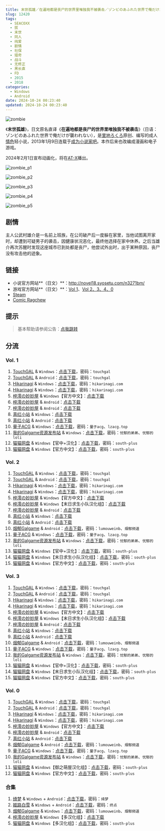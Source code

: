 ```yaml
---
title: 末世孤雄／在遍地都是丧尸的世界里唯独我不被袭击／ゾンビのあふれた世界で俺だけが襲われない／I Walk Among Zombies／Vol. 1 2 3 0
slug: 12420
tags:
  - SEACOXX
  - 拔
  - 末世
  - 同人
  - 纯爱
  - 剧情
  - 社保
  - 猎奇
  - 战斗
  - 无修正
  - 黑长直
  - FD
  - 2015
  - 2018
categories:
  - Windows
  - Android
date: 2024-10-24 00:23:40
updated: 2024-10-24 00:23:40
---
```


![zombie](https://r2.30hb.cn/vndb-img/zombie.webp)

《**末世孤雄**》，日文原名直译《**在遍地都是丧尸的世界里唯独我不被袭击**》（日语：ゾンビのあふれた世界で俺だけが襲われない），是[里地ろくろ](https://zh.wikipedia.org/w/index.php?title=裏地ろくろ&action=edit&redlink=1)原创、编写的成人[情色](https://zh.wikipedia.org/wiki/情色)轻小说，2013年1月9日连载于[成为小说家吧](https://zh.wikipedia.org/wiki/成為小說家吧)。本作后来也改编成漫画和电子游戏。

<!--more-->

2024年2月1日宣布动画化，将在[AT-X](https://zh.wikipedia.org/wiki/AT-X)播出。

![zombie_p1](https://r2.30hb.cn/vndb-img/zombie_p1.webp)

![zombie_p2](https://r2.30hb.cn/vndb-img/zombie_p2.webp)

![zombie_p3](https://r2.30hb.cn/vndb-img/zombie_p3.webp)

![zombie_p4](https://r2.30hb.cn/vndb-img/zombie_p4.webp)

![zombie_p5](https://r2.30hb.cn/vndb-img/zombie_p5.webp)

## 剧情

主人公武村雄介是一名前上班族，在公司破产后一度躲在家里，当他试图离开家时，却遭到可疑男子的袭击，因健康状况恶化，最终他选择在家中休养。之后当雄介再次苏醒时发现这座城市已到处都是丧尸，他尝试外出时，出于某种原因，丧尸没有攻击他的迹象。

## 链接

- 小说官方网站**（日文）**：http://novel18.syosetu.com/n3271bm/
- 游戏官方网站**（日文）**：[Vol 1](http://www.spermation.net/seacoxx/zombie/)、[Vol 2、3、4、0](http://www.spermation.net/seacoxx/zombie2/index.html)
- [Steam](https://store.steampowered.com/agecheck/app/942850/)
- [Comic Ragchew](https://comic-ragchew.jp/comics/zombie/)

## 提示

> 基本帮助请参阅公告：[点我跳转](/)

## 分流

### Vol. 1

1. [TouchGAL](https://www.touchgal.us/) & `Windows`：[点击下载](https://pan.touchgal.net/s/26r0Cg)，密码：`touchgal`
2. [TouchGAL](https://www.touchgal.us/) & `Android`：[点击下载](https://pan.touchgal.net/s/pJ5lsD)，密码：`touchgal`
3. [Hikarinagi](https://www.hikarinagi.net/) & `Windows`：[点击下载](https://pan.yurari.moe/s/1DVFD)，密码：`hikarinagi.com`
4. [Hikarinagi](https://www.hikarinagi.net/) & `Windows`：[点击下载](https://pan.yurari.moe/s/ZA8IV)，密码：`hikarinagi.com`
5. [梓澪の妙妙屋](https://zi0.cc/) & `Windows`【官方中文】：[点击下载](https://zi0.cc/d/%60%E3%80%90%E5%90%88%E9%9B%86%E7%B3%BB%E5%88%97%E3%80%91/%E5%8D%97%2BGalGame%E6%B1%89%E5%8C%96%E5%8C%BA%E5%85%A8%E5%8C%BA%E8%B5%84%E6%BA%90%E5%A4%87%E4%BB%BD/1/20/%5BSEACOXX%5D%E3%82%BE%E3%83%B3%E3%83%93%E3%81%AE%E3%81%82%E3%81%B5%E3%82%8C%E3%81%9F%E4%B8%96%E7%95%8C%E3%81%A7%E4%BF%BA%E3%81%A0%E3%81%91%E3%81%8C%E8%A5%B2%E3%82%8F%E3%82%8C%E3%81%AA%E3%81%841%E6%9C%AB%E4%B8%96%E5%AD%A4%E9%9B%841%20%E6%97%A0%E7%A0%81%E6%B1%89%E5%8C%96%E7%A1%AC%E7%9B%98%E7%89%88%5B%E5%AE%98%E6%96%B9%E4%B8%AD%E6%96%87%5D.zip?sign=dDSZvHyEwyiwh1INUGMA8Ox7oXBm-IqFp5S3IjlPilU=:0)
6. [梓澪の妙妙屋](https://zi0.cc/) & `Android`：[点击下载](https://zi0.cc/d/%60%E3%80%90%E5%BD%92%20%E6%A1%A3%E3%80%91/%E3%80%90ONS%E5%90%88%E9%9B%86%E3%80%91/%5BSEACOX%5D%E6%9C%AB%E4%B8%96%E5%AD%A4%E9%9B%84%5BAPK%5D.7z?sign=ljfJhUNiZ5oPIPezXq_MelHck9WfeY7QedvFEH9couI=:0)
7. [梓澪の妙妙屋](https://zi0.cc/) & `Android`：[点击下载](https://zi0.cc/d/%60%E3%80%90%E5%BD%92%20%E6%A1%A3%E3%80%91/%E3%80%90%E5%AE%89%E5%8D%93%E5%90%88%E9%9B%86%E3%80%91/021/%E6%9C%AB%E4%B8%96%E5%AD%A4%E9%9B%841.apk?sign=LV3vPF7lmoSC8Q1M657r8GHAeRH9eS2K4CerfBxHLpE=:0)
8. [真红小站](https://www.shinnku.com/) & `Windows`：[点击下载](https://www.shinnku.com/api/download/0/win/%E6%9C%AB%E4%B8%96%E5%AD%A4%E9%9B%84.7z)
9. [真红小站](https://www.shinnku.com/) & `Android`：[点击下载](https://www.shinnku.com/api/download/0/apk/%E5%86%B7%E7%8B%90/1001-1500/1203-%E6%9C%AB%E4%B8%96%E5%AD%A4%E9%9B%841.apk)
10. [量子ACG](https://lzacg.org/) & `Windows`：[点击下载](https://lzacg.org/6455)，密码：`量子acg`、`lzacg.top`
11. [我的Galgame资源发布站](https://www.ttloli.com/) & `Windows`：[点击下载](https://www.ttloli.com/moshiguxiong.html)，密码：`忧郁的弟弟`、`忧郁的loli`
12. [猫猫网盘](https://catcat.cloud/) & `Windows`【官中+汉化】：[点击下载](https://catcat.cloud/d/GalGame/SP%E5%90%8E%E7%AB%AF1%5BGalGame%E5%88%86%E5%8C%BA%5D/%E7%BB%88%E7%82%B9%E6%B1%89%E5%8C%96%E9%87%8D%E6%95%B4v2%E7%89%88-%E7%A6%BB%E6%95%A3/%E6%9C%AC%E4%BD%93-Part1/%5BSEACOXX%5D%20%E3%82%BE%E3%83%B3%E3%83%93%E3%81%AE%E3%81%82%E3%81%B5%E3%82%8C%E3%81%9F%E4%B8%96%E7%95%8C%E3%81%A7%E4%BF%BA%E3%81%A0%E3%81%91%E3%81%8C%E8%A5%B2%E3%82%8F%E3%82%8C%E3%81%AA%E3%81%84%20%E6%9C%AB%E4%B8%96%E5%AD%A4%E9%9B%84%20Vol.%201%20%5B%E5%AE%98%E4%B8%AD%2B%E6%B1%89%E5%8C%96%5D.rar?sign=_D-CBtlbQEohnTF7ZSdRKPWzNjvN5t2h_vkZC5dceEk=:0)，密码：`south-plus`
13. [猫猫网盘](https://catcat.cloud/) & `Windows`【官方中文】：[点击下载](https://catcat.cloud/d/GalGame/SP%E5%90%8E%E7%AB%AF1%5BGalGame%E5%88%86%E5%8C%BA%5D/%E5%8D%97%2BGalGame%E6%B1%89%E5%8C%96%E5%8C%BA%E5%85%A8%E5%8C%BA%E5%A4%87%E4%BB%BD%E5%90%88%E9%9B%86%5B%E9%87%8D%E5%8E%8B%5D-%E7%A6%BB%E6%95%A3/%E7%AC%AC%E4%B8%80%E8%BD%AE-Part1/%E6%9C%AC%E4%BD%93/%5BSEACOXX%5D%E3%82%BE%E3%83%B3%E3%83%93%E3%81%AE%E3%81%82%E3%81%B5%E3%82%8C%E3%81%9F%E4%B8%96%E7%95%8C%E3%81%A7%E4%BF%BA%E3%81%A0%E3%81%91%E3%81%8C%E8%A5%B2%E3%82%8F%E3%82%8C%E3%81%AA%E3%81%841%E6%9C%AB%E4%B8%96%E5%AD%A4%E9%9B%841%20%E6%97%A0%E7%A0%81%E6%B1%89%E5%8C%96%E7%A1%AC%E7%9B%98%E7%89%88%5B%E5%AE%98%E6%96%B9%E4%B8%AD%E6%96%87%5D/%5BSEACOXX%5D%E3%82%BE%E3%83%B3%E3%83%93%E3%81%AE%E3%81%82%E3%81%B5%E3%82%8C%E3%81%9F%E4%B8%96%E7%95%8C%E3%81%A7%E4%BF%BA%E3%81%A0%E3%81%91%E3%81%8C%E8%A5%B2%E3%82%8F%E3%82%8C%E3%81%AA%E3%81%841%E6%9C%AB%E4%B8%96%E5%AD%A4%E9%9B%841%20%E6%97%A0%E7%A0%81%E6%B1%89%E5%8C%96%E7%A1%AC%E7%9B%98%E7%89%88%5B%E5%AE%98%E6%96%B9%E4%B8%AD%E6%96%87%5D.rar?sign=2x7t9Fr3zDQWE-RRIIeFK24j9eWdLpzXlsXXhyvyHLg=:0)，密码：`south-plus`

### Vol. 2

1. [TouchGAL](https://www.touchgal.us/) & `Windows`：[点击下载](https://pan.touchgal.net/s/W73FZ)，密码：`touchgal`
2. [TouchGAL](https://www.touchgal.us/) & `Android`：[点击下载](https://pan.touchgal.net/s/E5A6hn)，密码：`touchgal`
3. [Hikarinagi](https://www.hikarinagi.net/) & `Windows`：[点击下载](https://pan.yurari.moe/s/2E1IJ)，密码：`hikarinagi.com`
4. [Hikarinagi](https://www.hikarinagi.net/) & `Windows`：[点击下载](https://pan.yurari.moe/s/Xyosy)，密码：`hikarinagi.com`
5. [梓澪の妙妙屋](https://zi0.cc/) & `Windows`【官方中文】：[点击下载](https://zi0.cc/d/%60%E3%80%90%E5%90%88%E9%9B%86%E7%B3%BB%E5%88%97%E3%80%91/%E5%8D%97%2BGalGame%E6%B1%89%E5%8C%96%E5%8C%BA%E5%85%A8%E5%8C%BA%E8%B5%84%E6%BA%90%E5%A4%87%E4%BB%BD/1/20/%5BSEACOXX%5D%E3%82%BE%E3%83%B3%E3%83%93%E3%81%AE%E3%81%82%E3%81%B5%E3%82%8C%E3%81%9F%E4%B8%96%E7%95%8C%E3%81%A7%E4%BF%BA%E3%81%A0%E3%81%91%E3%81%8C%E8%A5%B2%E3%82%8F%E3%82%8C%E3%81%AA%E3%81%842%E6%9C%AB%E4%B8%96%E5%AD%A4%E9%9B%842%20%E6%97%A0%E7%A0%81%E6%B1%89%E5%8C%96%E7%A1%AC%E7%9B%98%E7%89%88%5B%E5%AE%98%E6%96%B9%E4%B8%AD%E6%96%87%5D.zip?sign=cwcSe7Ik_UKb76zqOpoR-Q9QV3IU1OPL1ky-EK1trAg=:0)
6. [梓澪の妙妙屋](https://zi0.cc/) & `Windows`【末日求生小队汉化组】：[点击下载](https://zi0.cc/d/%60%E3%80%90%E5%90%88%E9%9B%86%E7%B3%BB%E5%88%97%E3%80%91/%E5%8D%97%2BGalGame%E6%B1%89%E5%8C%96%E5%8C%BA%E5%85%A8%E5%8C%BA%E8%B5%84%E6%BA%90%E5%A4%87%E4%BB%BD/2/26/%5B%E3%82%B9%E3%83%9A%E3%83%AB%E3%83%A1%E3%83%BC%E3%82%B7%E3%83%A7%E3%83%B3%5D%20%E3%82%BE%E3%83%B3%E3%83%93%E3%81%AE%E3%81%82%E3%81%B5%E3%82%8C%E3%81%9F%E4%B8%96%E7%95%8C%E3%81%A7%E4%BF%BA%E3%81%A0%E3%81%91%E3%81%8C%E8%A5%B2%E3%82%8F%E3%82%8C%E3%81%AA%E3%81%84%EF%BC%92%E6%9C%AB%E4%B8%96%E5%AD%A4%E9%9B%842%20%E6%B1%89%E5%8C%96%E7%A1%AC%E7%9B%98%E7%89%88%5B%E6%9C%AB%E6%97%A5%E6%B1%82%E7%94%9F%E5%B0%8F%E9%98%9F%E6%B1%89%E5%8C%96%E7%BB%84%5D.zip?sign=MDXT0usAOrfBTnTV887ljCi4LhMy-8xbbilLLFXyt-s=:0)
7. [梓澪の妙妙屋](https://zi0.cc/) & `Android`：[点击下载](https://zi0.cc/d/%60%E3%80%90%E5%BD%92%20%E6%A1%A3%E3%80%91/%E3%80%90%E5%AE%89%E5%8D%93%E5%90%88%E9%9B%86%E3%80%91/021/%E6%9C%AB%E4%B8%96%E5%AD%A4%E9%9B%842.apk?sign=QhTBZx90gxb6XWpQswYb186Vh49XnagVPbcWwTUtLtk=:0)
8. [真红小站](https://www.shinnku.com/) & `Windows`：[点击下载](https://www.shinnku.com/api/download/0/win/%E6%9C%AB%E4%B8%96%E5%AD%A4%E9%9B%842.7z)
9. [真红小站](https://www.shinnku.com/) & `Android`：[点击下载](https://www.shinnku.com/api/download/0/apk/%E5%86%B7%E7%8B%90/1001-1500/1204-%E6%9C%AB%E4%B8%96%E5%AD%A4%E9%9B%842.apk)
10. [烟郁Galgame](https://yanyugal.top/) & `Android`：[点击下载](https://yanyugal.top/d/disk1/%E5%B0%8F%E5%B0%8F%E7%9A%84%E5%88%86%E4%BA%AB%EF%BC%88PC%EF%BC%86%E5%AE%89%E5%8D%93%EF%BC%89/%E5%AE%89%E5%8D%93/%E7%9B%B4%E8%A3%85%E5%AE%89%E8%A3%85%E5%8C%85/%E6%9C%AB%E4%B8%96%E5%AD%A4%E9%9B%842.7z)，密码：`lumouweinb`、`烟郁频道`
11. [量子ACG](https://lzacg.org/) & `Windows`：[点击下载](https://lzacg.org/6456)，密码：`量子acg`、`lzacg.top`
12. [我的Galgame资源发布站](https://www.ttloli.com/) & `Windows`：[点击下载](https://www.ttloli.com/moshiguxiong2.html)，密码：`忧郁的弟弟`、`忧郁的loli`
13. [猫猫网盘](https://catcat.cloud/) & `Windows`【官中+汉化】：[点击下载](https://catcat.cloud/d/GalGame/SP%E5%90%8E%E7%AB%AF1%5BGalGame%E5%88%86%E5%8C%BA%5D/%E7%BB%88%E7%82%B9%E6%B1%89%E5%8C%96%E9%87%8D%E6%95%B4v2%E7%89%88-%E7%A6%BB%E6%95%A3/%E6%9C%AC%E4%BD%93-Part1/%5BSEACOXX%5D%20%E3%82%BE%E3%83%B3%E3%83%93%E3%81%AE%E3%81%82%E3%81%B5%E3%82%8C%E3%81%9F%E4%B8%96%E7%95%8C%E3%81%A7%E4%BF%BA%E3%81%A0%E3%81%91%E3%81%8C%E8%A5%B2%E3%82%8F%E3%82%8C%E3%81%AA%E3%81%84%20vol.2%20%E6%9C%AB%E4%B8%96%E5%AD%A4%E9%9B%84%20Vol.%202%20%5B%E5%AE%98%E4%B8%AD%2B%E6%B1%89%E5%8C%96%5D.rar?sign=dJhxXvc85g9jDn3aFsqaGZ-Ez1ABcJSH2xHxrXsW79s=:0)，密码：`south-plus`
14. [猫猫网盘](https://catcat.cloud/) & `Windows`【末日求生小队汉化组】：[点击下载](https://catcat.cloud/d/GalGame/SP%E5%90%8E%E7%AB%AF1%5BGalGame%E5%88%86%E5%8C%BA%5D/%E5%8D%97%2BGalGame%E6%B1%89%E5%8C%96%E5%8C%BA%E5%85%A8%E5%8C%BA%E5%A4%87%E4%BB%BD%E5%90%88%E9%9B%86%5B%E9%87%8D%E5%8E%8B%5D-%E7%A6%BB%E6%95%A3/%E7%AC%AC%E4%B8%80%E8%BD%AE-Part1/%E6%9C%AC%E4%BD%93/%5B%E3%82%B9%E3%83%9A%E3%83%AB%E3%83%A1%E3%83%BC%E3%82%B7%E3%83%A7%E3%83%B3%5D%20%E3%82%BE%E3%83%B3%E3%83%93%E3%81%AE%E3%81%82%E3%81%B5%E3%82%8C%E3%81%9F%E4%B8%96%E7%95%8C%E3%81%A7%E4%BF%BA%E3%81%A0%E3%81%91%E3%81%8C%E8%A5%B2%E3%82%8F%E3%82%8C%E3%81%AA%E3%81%84%EF%BC%92%E6%9C%AB%E4%B8%96%E5%AD%A4%E9%9B%842%20%E6%B1%89%E5%8C%96%E7%A1%AC%E7%9B%98%E7%89%88%5B%E6%9C%AB%E6%97%A5%E6%B1%82%E7%94%9F%E5%B0%8F%E9%98%9F%E6%B1%89%E5%8C%96%E7%BB%84%5D/%5B%E3%82%B9%E3%83%9A%E3%83%AB%E3%83%A1%E3%83%BC%E3%82%B7%E3%83%A7%E3%83%B3%5D%20%E3%82%BE%E3%83%B3%E3%83%93%E3%81%AE%E3%81%82%E3%81%B5%E3%82%8C%E3%81%9F%E4%B8%96%E7%95%8C%E3%81%A7%E4%BF%BA%E3%81%A0%E3%81%91%E3%81%8C%E8%A5%B2%E3%82%8F%E3%82%8C%E3%81%AA%E3%81%84%EF%BC%92%E6%9C%AB%E4%B8%96%E5%AD%A4%E9%9B%842%20%E6%B1%89%E5%8C%96%E7%A1%AC%E7%9B%98%E7%89%88%5B%E6%9C%AB%E6%97%A5%E6%B1%82%E7%94%9F%E5%B0%8F%E9%98%9F%E6%B1%89%E5%8C%96%E7%BB%84%5D.rar?sign=HmM1tEC8ShB7bBuG-F25MGDMl794NPJN9Cis3RFmPco=:0)，密码：`south-plus`
15. [猫猫网盘](https://catcat.cloud/) & `Windows`【官方中文】：[点击下载](https://catcat.cloud/d/GalGame/SP%E5%90%8E%E7%AB%AF1%5BGalGame%E5%88%86%E5%8C%BA%5D/%E5%8D%97%2BGalGame%E6%B1%89%E5%8C%96%E5%8C%BA%E5%85%A8%E5%8C%BA%E5%A4%87%E4%BB%BD%E5%90%88%E9%9B%86%5B%E9%87%8D%E5%8E%8B%5D-%E7%A6%BB%E6%95%A3/%E7%AC%AC%E4%B8%80%E8%BD%AE-Part2/Main/%5BSEACOXX%5D%E3%82%BE%E3%83%B3%E3%83%93%E3%81%AE%E3%81%82%E3%81%B5%E3%82%8C%E3%81%9F%E4%B8%96%E7%95%8C%E3%81%A7%E4%BF%BA%E3%81%A0%E3%81%91%E3%81%8C%E8%A5%B2%E3%82%8F%E3%82%8C%E3%81%AA%E3%81%842%E6%9C%AB%E4%B8%96%E5%AD%A4%E9%9B%842%20%E6%97%A0%E7%A0%81%E6%B1%89%E5%8C%96%E7%A1%AC%E7%9B%98%E7%89%88%5B%E5%AE%98%E6%96%B9%E4%B8%AD%E6%96%87%5D/%5BSEACOXX%5D%E3%82%BE%E3%83%B3%E3%83%93%E3%81%AE%E3%81%82%E3%81%B5%E3%82%8C%E3%81%9F%E4%B8%96%E7%95%8C%E3%81%A7%E4%BF%BA%E3%81%A0%E3%81%91%E3%81%8C%E8%A5%B2%E3%82%8F%E3%82%8C%E3%81%AA%E3%81%842%E6%9C%AB%E4%B8%96%E5%AD%A4%E9%9B%842%20%E6%97%A0%E7%A0%81%E6%B1%89%E5%8C%96%E7%A1%AC%E7%9B%98%E7%89%88%5B%E5%AE%98%E6%96%B9%E4%B8%AD%E6%96%87%5D.rar?sign=9peMzzz9Deff28MEdhRP3EsL4txlr7PfLsmj3MrX82E=:0)，密码：`south-plus`

### Vol. 3

1. [TouchGAL](https://www.touchgal.us/) & `Windows`：[点击下载](https://pan.touchgal.net/s/ZroSa)，密码：`touchgal`
2. [TouchGAL](https://www.touchgal.us/) & `Android`：[点击下载](https://pan.touchgal.net/s/b5lLc5)，密码：`touchgal`
3. [Hikarinagi](https://www.hikarinagi.net/) & `Windows`：[点击下载](https://pan.yurari.moe/s/3GOUJ)，密码：`hikarinagi.com`
4. [Hikarinagi](https://www.hikarinagi.net/) & `Windows`：[点击下载](https://pan.yurari.moe/s/Wxnhg)，密码：`hikarinagi.com`
5. [梓澪の妙妙屋](https://zi0.cc/) & `Windows`【官方中文】：[点击下载](https://zi0.cc/d/%60%E3%80%90%E5%90%88%E9%9B%86%E7%B3%BB%E5%88%97%E3%80%91/%E5%8D%97%2BGalGame%E6%B1%89%E5%8C%96%E5%8C%BA%E5%85%A8%E5%8C%BA%E8%B5%84%E6%BA%90%E5%A4%87%E4%BB%BD/1/20/%5BSEACOXX%5D%20%E3%82%BE%E3%83%B3%E3%83%93%E3%81%AE%E3%81%82%E3%81%B5%E3%82%8C%E3%81%9F%E4%B8%96%E7%95%8C%E3%81%A7%E4%BF%BA%E3%81%A0%E3%81%91%E3%81%8C%E8%A5%B2%E3%82%8F%E3%82%8C%E3%81%AA%E3%81%843%20%20%E6%9C%AB%E4%B8%96%E5%AD%A4%E9%9B%843%20%E6%97%A0%E7%A0%81%E6%B1%89%E5%8C%96%E7%A1%AC%E7%9B%98%E7%89%88%5B%E5%AE%98%E6%96%B9%E4%B8%AD%E6%96%87%5D.zip?sign=UQdfXQl9xUHfMa47Wqxv46dQeyzMzR8KdIJQi5yRtHo=:0)
6. [梓澪の妙妙屋](https://zi0.cc/) & `Windows`【末日求生小队汉化组】：[点击下载](https://zi0.cc/d/%60%E3%80%90%E5%90%88%E9%9B%86%E7%B3%BB%E5%88%97%E3%80%91/%E5%8D%97%2BGalGame%E6%B1%89%E5%8C%96%E5%8C%BA%E5%85%A8%E5%8C%BA%E8%B5%84%E6%BA%90%E5%A4%87%E4%BB%BD/2/26/%5B%E3%82%B9%E3%83%9A%E3%83%AB%E3%83%A1%E3%83%BC%E3%82%B7%E3%83%A7%E3%83%B3%5D%20%E3%82%BE%E3%83%B3%E3%83%93%E3%81%AE%E3%81%82%E3%81%B5%E3%82%8C%E3%81%9F%E4%B8%96%E7%95%8C%E3%81%A7%E4%BF%BA%E3%81%A0%E3%81%91%E3%81%8C%E8%A5%B2%E3%82%8F%E3%82%8C%E3%81%AA%E3%81%843%20%20%E6%9C%AB%E4%B8%96%E5%AD%A4%E9%9B%843%20%E6%B1%89%E5%8C%96%E7%A1%AC%E7%9B%98%E7%89%88%5B%E6%9C%AB%E6%97%A5%E6%B1%82%E7%94%9F%E5%B0%8F%E9%98%9F%E6%B1%89%E5%8C%96%E7%BB%84%5D.zip?sign=TBjPtkkEBuR1JWHfq9W-j5X_upO1XedmbLEFIowaU4g=:0)
7. [梓澪の妙妙屋](https://zi0.cc/) & `Android`：[点击下载](https://zi0.cc/d/%60%E3%80%90%E5%BD%92%20%E6%A1%A3%E3%80%91/%E3%80%90%E5%AE%89%E5%8D%93%E5%90%88%E9%9B%86%E3%80%91/021/%E6%9C%AB%E4%B8%96%E5%AD%A4%E9%9B%843.apk?sign=JXHqCe_BTdCsa9eA4qlBZuA9zwme1dYcmI8NvU0R4wM=:0)
8. [真红小站](https://www.shinnku.com/) & `Windows`：[点击下载](https://www.shinnku.com/api/download/0/win/%E6%9C%AB%E4%B8%96%E5%AD%A4%E9%9B%843.7z)
9. [真红小站](https://www.shinnku.com/) & `Android`：[点击下载](https://www.shinnku.com/api/download/0/apk/%E5%86%B7%E7%8B%90/1001-1500/1205-%E6%9C%AB%E4%B8%96%E5%AD%A4%E9%9B%843.apk)
10. [烟郁Galgame](https://yanyugal.top/) & `Android`：[点击下载](https://yanyugal.top/d/disk1/%E5%B0%8F%E5%B0%8F%E7%9A%84%E5%88%86%E4%BA%AB%EF%BC%88PC%EF%BC%86%E5%AE%89%E5%8D%93%EF%BC%89/%E5%AE%89%E5%8D%93/%E7%9B%B4%E8%A3%85%E5%AE%89%E8%A3%85%E5%8C%85/%E6%9C%AB%E4%B8%96%E5%AD%A4%E9%9B%843.7z)，密码：`lumouweinb`、`烟郁频道`
11. [量子ACG](https://lzacg.org/) & `Windows`：[点击下载](https://lzacg.org/6481)，密码：`量子acg`、`lzacg.top`
12. [我的Galgame资源发布站](https://www.ttloli.com/) & `Windows`：[点击下载](https://www.ttloli.com/moshiguxiong3.html)，密码：`忧郁的弟弟`、`忧郁的loli`
13. [猫猫网盘](https://catcat.cloud/) & `Windows`【官中+汉化】：[点击下载](https://catcat.cloud/d/GalGame/SP%E5%90%8E%E7%AB%AF1%5BGalGame%E5%88%86%E5%8C%BA%5D/%E7%BB%88%E7%82%B9%E6%B1%89%E5%8C%96%E9%87%8D%E6%95%B4v2%E7%89%88-%E7%A6%BB%E6%95%A3/%E6%9C%AC%E4%BD%93-Part1/%5BSEACOXX%5D%20%E3%82%BE%E3%83%B3%E3%83%93%E3%81%AE%E3%81%82%E3%81%B5%E3%82%8C%E3%81%9F%E4%B8%96%E7%95%8C%E3%81%A7%E4%BF%BA%E3%81%A0%E3%81%91%E3%81%8C%E8%A5%B2%E3%82%8F%E3%82%8C%E3%81%AA%E3%81%84%20vol.3%20%20%E6%9C%AB%E4%B8%96%E5%AD%A4%E9%9B%84%20Vol.%203%20%5B%E5%AE%98%E4%B8%AD%2B%E6%B1%89%E5%8C%96%5D.rar?sign=RqboDOEUaERceSOmfhgzPf-4KTxMAiVMkiCwU67Xvlk=:0)，密码：`south-plus`
14. [猫猫网盘](https://catcat.cloud/) & `Windows`【末日求生小队汉化组】：[点击下载](https://catcat.cloud/d/GalGame/SP%E5%90%8E%E7%AB%AF1%5BGalGame%E5%88%86%E5%8C%BA%5D/%E5%8D%97%2BGalGame%E6%B1%89%E5%8C%96%E5%8C%BA%E5%85%A8%E5%8C%BA%E5%A4%87%E4%BB%BD%E5%90%88%E9%9B%86%5B%E9%87%8D%E5%8E%8B%5D-%E7%A6%BB%E6%95%A3/%E7%AC%AC%E4%B8%80%E8%BD%AE-Part2/Main/%5B%E3%82%B9%E3%83%9A%E3%83%AB%E3%83%A1%E3%83%BC%E3%82%B7%E3%83%A7%E3%83%B3%5D%20%E3%82%BE%E3%83%B3%E3%83%93%E3%81%AE%E3%81%82%E3%81%B5%E3%82%8C%E3%81%9F%E4%B8%96%E7%95%8C%E3%81%A7%E4%BF%BA%E3%81%A0%E3%81%91%E3%81%8C%E8%A5%B2%E3%82%8F%E3%82%8C%E3%81%AA%E3%81%843%20%20%E6%9C%AB%E4%B8%96%E5%AD%A4%E9%9B%843%20%E6%B1%89%E5%8C%96%E7%A1%AC%E7%9B%98%E7%89%88%5B%E6%9C%AB%E6%97%A5%E6%B1%82%E7%94%9F%E5%B0%8F%E9%98%9F%E6%B1%89%E5%8C%96%E7%BB%84%5D/%5B%E3%82%B9%E3%83%9A%E3%83%AB%E3%83%A1%E3%83%BC%E3%82%B7%E3%83%A7%E3%83%B3%5D%20%E3%82%BE%E3%83%B3%E3%83%93%E3%81%AE%E3%81%82%E3%81%B5%E3%82%8C%E3%81%9F%E4%B8%96%E7%95%8C%E3%81%A7%E4%BF%BA%E3%81%A0%E3%81%91%E3%81%8C%E8%A5%B2%E3%82%8F%E3%82%8C%E3%81%AA%E3%81%843%20%20%E6%9C%AB%E4%B8%96%E5%AD%A4%E9%9B%843%20%E6%B1%89%E5%8C%96%E7%A1%AC%E7%9B%98%E7%89%88%5B%E6%9C%AB%E6%97%A5%E6%B1%82%E7%94%9F%E5%B0%8F%E9%98%9F%E6%B1%89%E5%8C%96%E7%BB%84%5D.rar?sign=i6y833m22lCwljgwFH4Hg_-Hq0pS-h42_5F5m8XI9vI=:0)，密码：`south-plus`
15. [猫猫网盘](https://catcat.cloud/) & `Windows`【官方中文】：[点击下载](https://catcat.cloud/d/GalGame/SP%E5%90%8E%E7%AB%AF1%5BGalGame%E5%88%86%E5%8C%BA%5D/%E5%8D%97%2BGalGame%E6%B1%89%E5%8C%96%E5%8C%BA%E5%85%A8%E5%8C%BA%E5%A4%87%E4%BB%BD%E5%90%88%E9%9B%86%5B%E9%87%8D%E5%8E%8B%5D-%E7%A6%BB%E6%95%A3/%E7%AC%AC%E4%B8%80%E8%BD%AE-Part1/%E6%9C%AC%E4%BD%93/%5BSEACOXX%5D%20%E3%82%BE%E3%83%B3%E3%83%93%E3%81%AE%E3%81%82%E3%81%B5%E3%82%8C%E3%81%9F%E4%B8%96%E7%95%8C%E3%81%A7%E4%BF%BA%E3%81%A0%E3%81%91%E3%81%8C%E8%A5%B2%E3%82%8F%E3%82%8C%E3%81%AA%E3%81%843%20%20%E6%9C%AB%E4%B8%96%E5%AD%A4%E9%9B%843%20%E6%97%A0%E7%A0%81%E6%B1%89%E5%8C%96%E7%A1%AC%E7%9B%98%E7%89%88%5B%E5%AE%98%E6%96%B9%E4%B8%AD%E6%96%87%5D/%5BSEACOXX%5D%20%E3%82%BE%E3%83%B3%E3%83%93%E3%81%AE%E3%81%82%E3%81%B5%E3%82%8C%E3%81%9F%E4%B8%96%E7%95%8C%E3%81%A7%E4%BF%BA%E3%81%A0%E3%81%91%E3%81%8C%E8%A5%B2%E3%82%8F%E3%82%8C%E3%81%AA%E3%81%843%20%20%E6%9C%AB%E4%B8%96%E5%AD%A4%E9%9B%843%20%E6%97%A0%E7%A0%81%E6%B1%89%E5%8C%96%E7%A1%AC%E7%9B%98%E7%89%88%5B%E5%AE%98%E6%96%B9%E4%B8%AD%E6%96%87%5D.rar?sign=eEu3mEi4rQrvFt0YxE-mvM3Vq56BddZMvrHVOuTsWOo=:0)，密码：`south-plus`

### Vol. 0

1. [TouchGAL](https://www.touchgal.us/) & `Windows`：[点击下载](https://pan.touchgal.net/s/YLrha)，密码：`touchgal`
2. [TouchGAL](https://www.touchgal.us/) & `Android`：[点击下载](https://pan.touchgal.net/s/BxapUw)，密码：`touchgal`
3. [Hikarinagi](https://www.hikarinagi.net/) & `Windows`：[点击下载](https://pan.yurari.moe/s/4JVCQ)，密码：`hikarinagi.com`
4. [Hikarinagi](https://www.hikarinagi.net/) & `Windows`：[点击下载](https://pan.yurari.moe/s/VwOCL)，密码：`hikarinagi.com`
5. [梓澪の妙妙屋](https://zi0.cc/) & `Windows`【官方中文】：[点击下载](https://zi0.cc/d/%60%E3%80%90%E5%90%88%E9%9B%86%E7%B3%BB%E5%88%97%E3%80%91/%E5%8D%97%2BGalGame%E6%B1%89%E5%8C%96%E5%8C%BA%E5%85%A8%E5%8C%BA%E8%B5%84%E6%BA%90%E5%A4%87%E4%BB%BD/1/20/%5BSEACOXX%5D%20%E3%82%BE%E3%83%B3%E3%83%93%E3%81%AE%E3%81%82%E3%81%B5%E3%82%8C%E3%81%9F%E4%B8%96%E7%95%8C%E3%81%A7%E4%BF%BA%E3%81%A0%E3%81%91%E3%81%8C%E8%A5%B2%E3%82%8F%E3%82%8C%E3%81%AA%E3%81%840%20%20%E6%9C%AB%E4%B8%96%E5%AD%A4%E9%9B%840%20%E6%97%A0%E7%A0%81%E6%B1%89%E5%8C%96%E7%A1%AC%E7%9B%98%E7%89%88%5B%E5%AE%98%E6%96%B9%E4%B8%AD%E6%96%87%5D.zip?sign=-SdTdbsrz88i4fN-0TSyDXXlnRNBnH1OkPg8rKfGwQk=:0)
6. [梓澪の妙妙屋](https://zi0.cc/) & `Android`：[点击下载](https://zi0.cc/d/%60%E3%80%90%E5%BD%92%20%E6%A1%A3%E3%80%91/%E3%80%90%E5%AE%89%E5%8D%93%E5%90%88%E9%9B%86%E3%80%91/021/%E6%9C%AB%E4%B8%96%E5%AD%A4%E9%9B%840.apk?sign=0M4j9wFwDmLlY6cLWYvxCgJgzothxwaIktHrZaWJxD4=:0)
7. [真红小站](https://www.shinnku.com/) & `Android`：[点击下载](https://www.shinnku.com/api/download/0/apk/%E5%86%B7%E7%8B%90/1001-1500/1202-%E6%9C%AB%E4%B8%96%E5%AD%A4%E9%9B%840.apk)
8. [烟郁Galgame](https://yanyugal.top/) & `Android`：[点击下载](https://yanyugal.top/d/disk1/%E5%B0%8F%E5%B0%8F%E7%9A%84%E5%88%86%E4%BA%AB%EF%BC%88PC%EF%BC%86%E5%AE%89%E5%8D%93%EF%BC%89/%E5%AE%89%E5%8D%93/%E7%9B%B4%E8%A3%85%E5%AE%89%E8%A3%85%E5%8C%85/%E6%9C%AB%E4%B8%96%E5%AD%A4%E9%9B%84.0.7z)，密码：`lumouweinb`、`烟郁频道`
9. [量子ACG](https://lzacg.org/) & `Windows`：[点击下载](https://lzacg.org/6454)，密码：`量子acg`、`lzacg.top`
10. [我的Galgame资源发布站](https://www.ttloli.com/) & `Windows`：[点击下载](https://www.ttloli.com/xingshizourouhengxingdeshijie0.html)，密码：`忧郁的弟弟`、`忧郁的loli`
11. [猫猫网盘](https://catcat.cloud/) & `Windows`【御之萌屋汉化组】：[点击下载](https://catcat.cloud/d/GalGame/SP%E5%90%8E%E7%AB%AF1%5BGalGame%E5%88%86%E5%8C%BA%5D/%E5%8D%97%2BGalGame%E6%B1%89%E5%8C%96%E5%8C%BA%E5%85%A8%E5%8C%BA%E5%A4%87%E4%BB%BD%E5%90%88%E9%9B%86%5B%E9%87%8D%E5%8E%8B%5D-%E7%A6%BB%E6%95%A3/%E7%AC%AC%E4%B8%80%E8%BD%AE-Part2/Main/%5B%E3%82%B9%E3%83%9A%E3%83%AB%E3%83%A1%E3%83%BC%E3%82%B7%E3%83%A7%E3%83%B3%5D%20%E3%82%BE%E3%83%B3%E3%83%93%E3%81%AE%E3%81%82%E3%81%B5%E3%82%8C%E3%81%9F%E4%B8%96%E7%95%8C%E3%81%A7%E4%BF%BA%E3%81%A0%E3%81%91%E3%81%8C%E8%A5%B2%E3%82%8F%E3%82%8C%E3%81%AA%E3%81%840%20%20%20%E6%9C%AB%E6%97%A5%E5%AD%A4%E9%9B%840%20%E6%B1%89%E5%8C%96%E7%A1%AC%E7%9B%98%E7%89%88%5B%E5%BE%A1%E4%B9%8B%E8%90%8C%E5%B1%8B%E6%B1%89%E5%8C%96%E7%BB%84%5D/%5B%E3%82%B9%E3%83%9A%E3%83%AB%E3%83%A1%E3%83%BC%E3%82%B7%E3%83%A7%E3%83%B3%5D%20%E3%82%BE%E3%83%B3%E3%83%93%E3%81%AE%E3%81%82%E3%81%B5%E3%82%8C%E3%81%9F%E4%B8%96%E7%95%8C%E3%81%A7%E4%BF%BA%E3%81%A0%E3%81%91%E3%81%8C%E8%A5%B2%E3%82%8F%E3%82%8C%E3%81%AA%E3%81%840%20%20%20%E6%9C%AB%E6%97%A5%E5%AD%A4%E9%9B%840%20%E6%B1%89%E5%8C%96%E7%A1%AC%E7%9B%98%E7%89%88%5B%E5%BE%A1%E4%B9%8B%E8%90%8C%E5%B1%8B%E6%B1%89%E5%8C%96%E7%BB%84%5D.rar?sign=VFfVPLOmLm_x38cyorxIOvKJA6ruKTmg3pHAjXmtZWE=:0)，密码：`south-plus`
12. [猫猫网盘](https://catcat.cloud/) & `Windows`【官方中文】：[点击下载](https://catcat.cloud/d/GalGame/SP%E5%90%8E%E7%AB%AF1%5BGalGame%E5%88%86%E5%8C%BA%5D/%E5%8D%97%2BGalGame%E6%B1%89%E5%8C%96%E5%8C%BA%E5%85%A8%E5%8C%BA%E5%A4%87%E4%BB%BD%E5%90%88%E9%9B%86%5B%E9%87%8D%E5%8E%8B%5D-%E7%A6%BB%E6%95%A3/%E7%AC%AC%E4%B8%80%E8%BD%AE-Part1/%E6%9C%AC%E4%BD%93/%5BSEACOXX%5D%20%E3%82%BE%E3%83%B3%E3%83%93%E3%81%AE%E3%81%82%E3%81%B5%E3%82%8C%E3%81%9F%E4%B8%96%E7%95%8C%E3%81%A7%E4%BF%BA%E3%81%A0%E3%81%91%E3%81%8C%E8%A5%B2%E3%82%8F%E3%82%8C%E3%81%AA%E3%81%840%20%20%E6%9C%AB%E4%B8%96%E5%AD%A4%E9%9B%840%20%E6%97%A0%E7%A0%81%E6%B1%89%E5%8C%96%E7%A1%AC%E7%9B%98%E7%89%88%5B%E5%AE%98%E6%96%B9%E4%B8%AD%E6%96%87%5D/%5BSEACOXX%5D%20%E3%82%BE%E3%83%B3%E3%83%93%E3%81%AE%E3%81%82%E3%81%B5%E3%82%8C%E3%81%9F%E4%B8%96%E7%95%8C%E3%81%A7%E4%BF%BA%E3%81%A0%E3%81%91%E3%81%8C%E8%A5%B2%E3%82%8F%E3%82%8C%E3%81%AA%E3%81%840%20%20%E6%9C%AB%E4%B8%96%E5%AD%A4%E9%9B%840%20%E6%97%A0%E7%A0%81%E6%B1%89%E5%8C%96%E7%A1%AC%E7%9B%98%E7%89%88%5B%E5%AE%98%E6%96%B9%E4%B8%AD%E6%96%87%5D.rar?sign=RrTFUhWW0NCskFPUjibCXaSgQ1xpc67JBoDGZWV6XgI=:0)，密码：`south-plus`

### 合集

1. [绮梦](https://acgs.one/) & `Windows` + `Android`：[点击下载](https://game.acgs.one/game/286.html)，密码：`绮梦`
2. [姬路白雪](https://pan.jlbx.xyz/) & `Windows` + `Android`：[点击下载](https://pan.jlbx.xyz/?s=%E6%9C%AB%E4%B8%96%E5%AD%A4%E9%9B%84)，密码：`终点`
3. [烟郁Galgame](https://yanyugal.top/) & `Windows`：[点击下载](https://yanyugal.top/disk1/PC/%E6%9C%AB%E4%B8%96%E5%AD%A4%E9%9B%84)，密码：`lumouweinb`、`烟郁频道`
4. [梓澪の妙妙屋](https://zi0.cc/) & `Windows`【多汉化组】：[点击下载](https://zi0.cc/d/%60%E3%80%90%E5%90%88%E9%9B%86%E7%B3%BB%E5%88%97%E3%80%91/%E5%8D%97%2BGalGame%E6%B1%89%E5%8C%96%E5%8C%BA%E5%85%A8%E5%8C%BA%E8%B5%84%E6%BA%90%E5%A4%87%E4%BB%BD/1/20/%5BSEACOXX%5D%E3%82%BE%E3%83%B3%E3%83%93%E3%81%AE%E3%81%82%E3%81%B5%E3%82%8C%E3%81%9F%E4%B8%96%E7%95%8C%E3%81%A7%E4%BF%BA%E3%81%A0%E3%81%91%E3%81%8C%E8%A5%B2%E3%82%8F%E3%82%8C%E3%81%AA%E3%81%84%E6%9C%AB%E4%B8%96%E5%AD%A4%E9%9B%840-3%204%E9%83%A8%E6%97%A0%E7%A0%81%E6%B1%89%E5%8C%96%E7%A1%AC%E7%9B%98%E7%89%88%E5%90%88%E9%9B%86%5B%E5%A4%9A%E6%B1%89%E5%8C%96%E7%BB%84%5D.zip?sign=XWf-Wu12gqlWWrIC8tTMpZKV6DugkOW39MEXZc-oHH0=:0)
5. [猫猫网盘](https://catcat.cloud/) & `Windows`【多汉化组】：[点击下载](https://catcat.cloud/d/GalGame/SP%E5%90%8E%E7%AB%AF1%5BGalGame%E5%88%86%E5%8C%BA%5D/%E5%8D%97%2BGalGame%E6%B1%89%E5%8C%96%E5%8C%BA%E5%85%A8%E5%8C%BA%E5%A4%87%E4%BB%BD%E5%90%88%E9%9B%86%5B%E9%87%8D%E5%8E%8B%5D-%E7%A6%BB%E6%95%A3/%E7%AC%AC%E4%B8%80%E8%BD%AE-Part1/%E6%9C%AC%E4%BD%93/%5BSEACOXX%5D%E3%82%BE%E3%83%B3%E3%83%93%E3%81%AE%E3%81%82%E3%81%B5%E3%82%8C%E3%81%9F%E4%B8%96%E7%95%8C%E3%81%A7%E4%BF%BA%E3%81%A0%E3%81%91%E3%81%8C%E8%A5%B2%E3%82%8F%E3%82%8C%E3%81%AA%E3%81%84%E6%9C%AB%E4%B8%96%E5%AD%A4%E9%9B%840-3%204%E9%83%A8%E6%97%A0%E7%A0%81%E6%B1%89%E5%8C%96%E7%A1%AC%E7%9B%98%E7%89%88%E5%90%88%E9%9B%86%5B%E5%A4%9A%E6%B1%89%E5%8C%96%E7%BB%84%5D/%5BSEACOXX%5D%E3%82%BE%E3%83%B3%E3%83%93%E3%81%AE%E3%81%82%E3%81%B5%E3%82%8C%E3%81%9F%E4%B8%96%E7%95%8C%E3%81%A7%E4%BF%BA%E3%81%A0%E3%81%91%E3%81%8C%E8%A5%B2%E3%82%8F%E3%82%8C%E3%81%AA%E3%81%84%E6%9C%AB%E4%B8%96%E5%AD%A4%E9%9B%840-3%204%E9%83%A8%E6%97%A0%E7%A0%81%E6%B1%89%E5%8C%96%E7%A1%AC%E7%9B%98%E7%89%88%E5%90%88%E9%9B%86%5B%E5%A4%9A%E6%B1%89%E5%8C%96%E7%BB%84%5D.rar?sign=FNtWeGDKnLyVNORqvunV1le5_udWVrNT-4gpAVpSXdc=:0)，密码：`south-plus`
